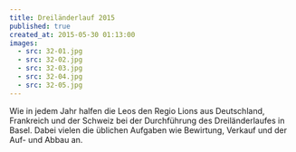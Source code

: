 ```yaml
---
title: Dreiländerlauf 2015
published: true
created_at: 2015-05-30 01:13:00
images:
  - src: 32-01.jpg
  - src: 32-02.jpg
  - src: 32-03.jpg
  - src: 32-04.jpg
  - src: 32-05.jpg
---
```


Wie in jedem Jahr halfen die Leos den Regio Lions aus Deutschland, Frankreich und der Schweiz bei der Durchführung des Dreiländerlaufes in Basel. Dabei vielen die üblichen Aufgaben wie Bewirtung, Verkauf und der Auf- und Abbau an.
